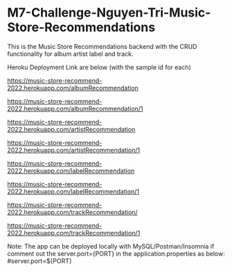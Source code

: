 # M7-Challenge-Nguyen-Tri-Music-Store-Recommendations

This is the Music Store Recommendations backend with the CRUD functionality for album artist label and track.

Heroku Deployment Link are below (with the sample id for each)

https://music-store-recommend-2022.herokuapp.com/albumRecommendation

https://music-store-recommend-2022.herokuapp.com/albumRecommendation/1


https://music-store-recommend-2022.herokuapp.com/artistRecommendation

https://music-store-recommend-2022.herokuapp.com/artistRecommendation/1


https://music-store-recommend-2022.herokuapp.com/labelRecommendation

https://music-store-recommend-2022.herokuapp.com/labelRecommendation/1


https://music-store-recommend-2022.herokuapp.com/trackRecommendation/

https://music-store-recommend-2022.herokuapp.com/trackRecommendation/1



Note: The app can be deployed locally with MySQL/Postman/Insomnia if comment out the server.port={PORT} in the application.properties as below:
                        #server.port=${PORT}
